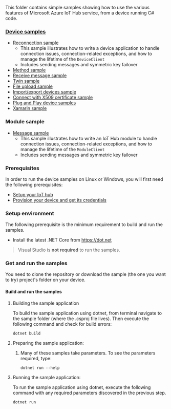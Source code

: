 
This folder contains simple samples showing how to use the various features of Microsoft Azure IoT Hub service, from a device running C# code.

### [Device samples][device-samples]

- [Reconnection sample][d-message-sample]
    - This sample illustrates how to write a device application to handle connection issues, connection-related exceptions, and how to manage the lifetime of the `DeviceClient`
    - Includes sending messages and symmetric key failover
- [Method sample][d-method-sample]
- [Receive message sample][d-receive-message-sample]
- [Twin sample][d-twin-sample]
- [File upload sample][d-file-upload-sample]
- [Import/export devices sample][d-import-export-devices-sample]
- [Connect with X509 certificate sample][d-x509-cert-sample]
- [Plug and Play device samples][d-pnp-sample]
- [Xamarin sample][d-xamarin-sample]

### Module sample

- [Message sample][m-message-sample]
    - This sample illustrates how to write an IoT Hub module to handle connection issues, connection-related exceptions, and how to manage the lifetime of the `ModuleClient`
    - Includes sending messages and symmetric key failover

### Prerequisites

In order to run the device samples on Linux or Windows, you will first need the following prerequisites:

- [Setup your IoT hub][lnk-setup-iot-hub]
- [Provision your device and get its credentials][lnk-manage-iot-device]

### Setup environment

The following prerequisite is the minimum requirement to build and run the samples. 

- Install the latest .NET Core from <https://dot.net>

> Visual Studio is **not required** to run the samples.

### Get and run the samples

You need to clone the repository or download the sample (the one you want to try) project's folder on your device.

#### Build and run the samples

1. Building the sample application

    To build the sample application using dotnet, from terminal navigate to the sample folder (where the .csproj file lives). Then execute the following command and check for build errors:

    ```console
    dotnet build
    ```

1. Preparing the sample application:
   1. Many of these samples take parameters. To see the parameters required, type:

      ```console
      dotnet run --help
      ```

1. Running the sample application:

    To run the sample application using dotnet, execute the following command with any required parameters discovered in the previous step.

    ```console
    dotnet run
    ```

[device-samples]: https://github.com/Azure-Samples/azure-iot-samples-csharp/tree/main/iot-hub/Samples/device
[d-message-sample]: https://github.com/Azure-Samples/azure-iot-samples-csharp/tree/main/iot-hub/Samples/device/DeviceReconnectionSample
[d-receive-message-sample]: https://github.com/Azure-Samples/azure-iot-samples-csharp/tree/main/iot-hub/Samples/device/MessageReceiveSample
[d-method-sample]: https://github.com/Azure-Samples/azure-iot-samples-csharp/tree/main/iot-hub/Samples/device/MethodSample
[d-twin-sample]: https://github.com/Azure-Samples/azure-iot-samples-csharp/tree/main/iot-hub/Samples/device/TwinSample
[d-file-upload-sample]: https://github.com/Azure-Samples/azure-iot-samples-csharp/tree/main/iot-hub/Samples/device/FileUploadSample
[d-x509-cert-sample]: https://github.com/Azure-Samples/azure-iot-samples-csharp/tree/main/iot-hub/Samples/device/X509DeviceCertWithChainSample
[d-import-export-devices-sample]: https://github.com/Azure-Samples/azure-iot-samples-csharp/tree/main/iot-hub/Samples/device/ImportExportDevicesSample
[d-pnp-sample]: https://github.com/Azure-Samples/azure-iot-samples-csharp/tree/main/iot-hub/Samples/device/PnpDeviceSamples
[d-xamarin-sample]: https://github.com/Azure-Samples/azure-iot-samples-csharp/tree/main/iot-hub/Samples/device/XamarinSample

[m-message-sample]: https://github.com/Azure-Samples/azure-iot-samples-csharp/tree/main/iot-hub/Samples/module/ModuleSample

[lnk-setup-iot-hub]: https://aka.ms/howtocreateazureiothub
[lnk-manage-iot-device]: https://github.com/Azure/azure-iot-device-ecosystem/blob/master/setup_iothub.md#create-new-device-in-the-iot-hub-device-identity-registry